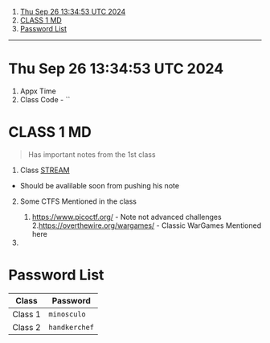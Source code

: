 1. [Thu Sep 26 13:34:53 UTC 2024](#thu-sep-26-133453-utc-2024)
2. [CLASS 1 MD](#class-1-md)
3. [Password List](#password-list)

---

# Thu Sep 26 13:34:53 UTC 2024

1. Appx Time
2. Class Code - ``

# CLASS 1 MD

> Has important notes from the 1st class

1. Class [STREAM](https://www.youtube.com/watch?v=ye8lGXTcdCE&list=PLQL6z4JeTTQkqF6KkcZZDi2KFwky9SQpq&index=1)

- Should be avalilable soon from pushing his note

2. Some CTFS Mentioned in the class

   1. https://www.picoctf.org/ - Note not advanced challenges 2.https://overthewire.org/wargames/ - Classic WarGames Mentioned here

3.

# Password List 

Class | Password 
--- | ---
Class 1 | `minosculo`
Class 2 | `handkerchef`